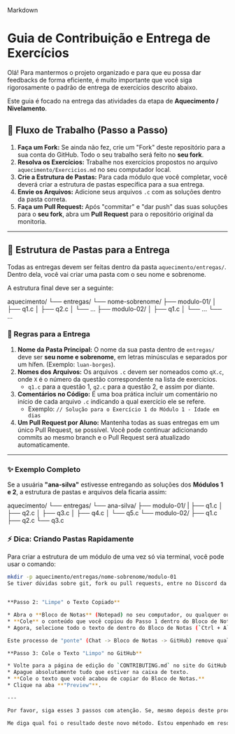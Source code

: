 Markdown

# Guia de Contribuição e Entrega de Exercícios

Olá! Para mantermos o projeto organizado e para que eu possa dar feedbacks de forma eficiente, é muito importante que você siga rigorosamente o padrão de entrega de exercícios descrito abaixo.

Este guia é focado na entrega das atividades da etapa de **Aquecimento / Nivelamento**.

## 🚀 Fluxo de Trabalho (Passo a Passo)

1.  **Faça um Fork:** Se ainda não fez, crie um "Fork" deste repositório para a sua conta do GitHub. Todo o seu trabalho será feito no **seu fork**.
2.  **Resolva os Exercícios:** Trabalhe nos exercícios propostos no arquivo `aquecimento/Exercicios.md` no seu computador local.
3.  **Crie a Estrutura de Pastas:** Para cada módulo que você completar, você deverá criar a estrutura de pastas específica para a sua entrega.
4.  **Envie os Arquivos:** Adicione seus arquivos `.c` com as soluções dentro da pasta correta.
5.  **Faça um Pull Request:** Após "commitar" e "dar push" das suas soluções para o **seu fork**, abra um **Pull Request** para o repositório original da monitoria.

---

## 📂 Estrutura de Pastas para a Entrega

Todas as entregas devem ser feitas dentro da pasta `aquecimento/entregas/`. Dentro dela, você vai criar uma pasta com o seu nome e sobrenome.

A estrutura final deve ser a seguinte:

aquecimento/
    └── entregas/
        └── nome-sobrenome/
            ├── modulo-01/
            │   ├── q1.c
            │   ├── q2.c
            │   └── ...
            ├── modulo-02/
            │   ├── q1.c
            │   └── ...
                └── ...


### 📌 Regras para a Entrega

1.  **Nome da Pasta Principal:** O nome da sua pasta dentro de `entregas/` deve ser **seu nome e sobrenome**, em letras minúsculas e separados por um hífen. (Exemplo: `luan-borges`).
2.  **Nomes dos Arquivos:** Os arquivos `.c` devem ser nomeados como `qX.c`, onde `X` é o número da questão correspondente na lista de exercícios.
    * `q1.c` para a questão 1, `q2.c` para a questão 2, e assim por diante.
3.  **Comentários no Código:** É uma boa prática incluir um comentário no início de cada arquivo `.c` indicando a qual exercício ele se refere.
    * Exemplo: `// Solução para o Exercício 1 do Módulo 1 - Idade em dias`
4.  **Um Pull Request por Aluno:** Mantenha todas as suas entregas em um único Pull Request, se possível. Você pode continuar adicionando commits ao mesmo branch e o Pull Request será atualizado automaticamente.

---

### ✨ Exemplo Completo

Se a usuária **"ana-silva"** estivesse entregando as soluções dos **Módulos 1 e 2**, a estrutura de pastas e arquivos dela ficaria assim:

aquecimento/
    └── entregas/
        └── ana-silva/
            ├── modulo-01/
                |   ├── q1.c
                │   ├── q2.c
                │   ├── q3.c
                │   ├── q4.c
                │   └── q5.c
            └── modulo-02/
                ├── q1.c
                ├── q2.c
                └── q3.c


### ⚡ Dica: Criando Pastas Rapidamente

Para criar a estrutura de um módulo de uma vez só via terminal, você pode usar o comando:

```bash
mkdir -p aquecimento/entregas/nome-sobrenome/modulo-01
Se tiver dúvidas sobre git, fork ou pull requests, entre no Discord da monitoria e peça ajuda!


**Passo 2: "Limpe" o Texto Copiado**

* Abra o **Bloco de Notas** (Notepad) no seu computador, ou qualquer outro editor de texto que **não tenha formatação** (não use o Word ou similar).
* **Cole** o conteúdo que você copiou do Passo 1 dentro do Bloco de Notas.
* Agora, selecione todo o texto de dentro do Bloco de Notas (`Ctrl + A`) e copie novamente (`Ctrl + C`).

Este processo de "ponte" (Chat -> Bloco de Notas -> GitHub) remove qualquer formatação oculta.

**Passo 3: Cole o Texto "Limpo" no GitHub**

* Volte para a página de edição do `CONTRIBUTING.md` no site do GitHub.
* Apague absolutamente tudo que estiver na caixa de texto.
* **Cole o texto que você acabou de copiar do Bloco de Notas.**
* Clique na aba **"Preview"**.

---

Por favor, siga esses 3 passos com atenção. Se, mesmo depois deste processo, o "Preview" do GitHub continuar errado, então estamos diante de um problema realmente bizarro.

Me diga qual foi o resultado deste novo método. Estou empenhado em resolver isso com você.